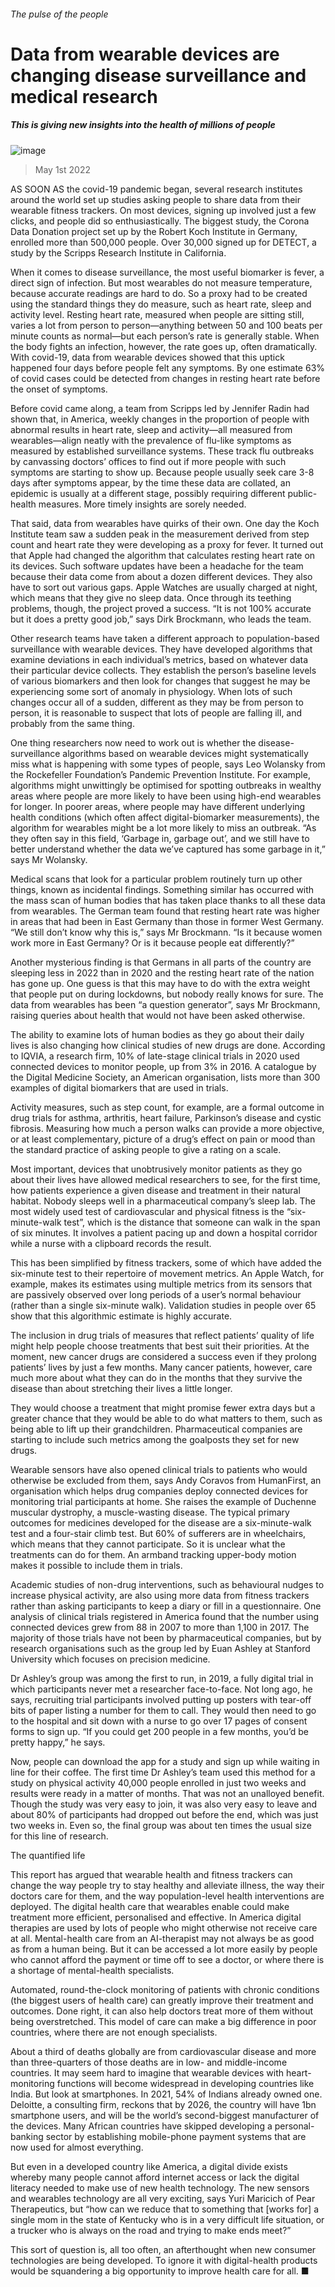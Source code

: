 ###### The pulse of the people
# Data from wearable devices are changing disease surveillance and medical research 
##### This is giving new insights into the health of millions of people 
![image](images/20220507_tqd005.jpg) 
> May 1st 2022 
AS SOON AS the covid-19 pandemic began, several research institutes around the world set up studies asking people to share data from their wearable fitness trackers. On most devices, signing up involved just a few clicks, and people did so enthusiastically. The biggest study, the Corona Data Donation project set up by the Robert Koch Institute in Germany, enrolled more than 500,000 people. Over 30,000 signed up for DETECT, a study by the Scripps Research Institute in California.
When it comes to disease surveillance, the most useful biomarker is fever, a direct sign of infection. But most wearables do not measure temperature, because accurate readings are hard to do. So a proxy had to be created using the standard things they do measure, such as heart rate, sleep and activity level. Resting heart rate, measured when people are sitting still, varies a lot from person to person—anything between 50 and 100 beats per minute counts as normal—but each person’s rate is generally stable. When the body fights an infection, however, the rate goes up, often dramatically. With covid-19, data from wearable devices showed that this uptick happened four days before people felt any symptoms. By one estimate 63% of covid cases could be detected from changes in resting heart rate before the onset of symptoms.

Before covid came along, a team from Scripps led by Jennifer Radin had shown that, in America, weekly changes in the proportion of people with abnormal results in heart rate, sleep and activity—all measured from wearables—align neatly with the prevalence of flu-like symptoms as measured by established surveillance systems. These track flu outbreaks by canvassing doctors’ offices to find out if more people with such symptoms are starting to show up. Because people usually seek care 3-8 days after symptoms appear, by the time these data are collated, an epidemic is usually at a different stage, possibly requiring different public-health measures. More timely insights are sorely needed.
That said, data from wearables have quirks of their own. One day the Koch Institute team saw a sudden peak in the measurement derived from step count and heart rate they were developing as a proxy for fever. It turned out that Apple had changed the algorithm that calculates resting heart rate on its devices. Such software updates have been a headache for the team because their data come from about a dozen different devices. They also have to sort out various gaps. Apple Watches are usually charged at night, which means that they give no sleep data. Once through its teething problems, though, the project proved a success. “It is not 100% accurate but it does a pretty good job,” says Dirk Brockmann, who leads the team.
Other research teams have taken a different approach to population-based surveillance with wearable devices. They have developed algorithms that examine deviations in each individual’s metrics, based on whatever data their particular device collects. They establish the person’s baseline levels of various biomarkers and then look for changes that suggest he may be experiencing some sort of anomaly in physiology. When lots of such changes occur all of a sudden, different as they may be from person to person, it is reasonable to suspect that lots of people are falling ill, and probably from the same thing.
One thing researchers now need to work out is whether the disease-surveillance algorithms based on wearable devices might systematically miss what is happening with some types of people, says Leo Wolansky from the Rockefeller Foundation’s Pandemic Prevention Institute. For example, algorithms might unwittingly be optimised for spotting outbreaks in wealthy areas where people are more likely to have been using high-end wearables for longer. In poorer areas, where people may have different underlying health conditions (which often affect digital-biomarker measurements), the algorithm for wearables might be a lot more likely to miss an outbreak. “As they often say in this field, ‘Garbage in, garbage out’, and we still have to better understand whether the data we’ve captured has some garbage in it,” says Mr Wolansky.
Medical scans that look for a particular problem routinely turn up other things, known as incidental findings. Something similar has occurred with the mass scan of human bodies that has taken place thanks to all these data from wearables. The German team found that resting heart rate was higher in areas that had been in East Germany than those in former West Germany. “We still don’t know why this is,” says Mr Brockmann. “Is it because women work more in East Germany? Or is it because people eat differently?”
Another mysterious finding is that Germans in all parts of the country are sleeping less in 2022 than in 2020 and the resting heart rate of the nation has gone up. One guess is that this may have to do with the extra weight that people put on during lockdowns, but nobody really knows for sure. The data from wearables has been “a question generator”, says Mr Brockmann, raising queries about health that would not have been asked otherwise.
The ability to examine lots of human bodies as they go about their daily lives is also changing how clinical studies of new drugs are done. According to IQVIA, a research firm, 10% of late-stage clinical trials in 2020 used connected devices to monitor people, up from 3% in 2016. A catalogue by the Digital Medicine Society, an American organisation, lists more than 300 examples of digital biomarkers that are used in trials.
Activity measures, such as step count, for example, are a formal outcome in drug trials for asthma, arthritis, heart failure, Parkinson’s disease and cystic fibrosis. Measuring how much a person walks can provide a more objective, or at least complementary, picture of a drug’s effect on pain or mood than the standard practice of asking people to give a rating on a scale.
Most important, devices that unobtrusively monitor patients as they go about their lives have allowed medical researchers to see, for the first time, how patients experience a given disease and treatment in their natural habitat. Nobody sleeps well in a pharmaceutical company’s sleep lab. The most widely used test of cardiovascular and physical fitness is the “six-minute-walk test”, which is the distance that someone can walk in the span of six minutes. It involves a patient pacing up and down a hospital corridor while a nurse with a clipboard records the result.
This has been simplified by fitness trackers, some of which have added the six-minute test to their repertoire of movement metrics. An Apple Watch, for example, makes its estimates using multiple metrics from its sensors that are passively observed over long periods of a user’s normal behaviour (rather than a single six-minute walk). Validation studies in people over 65 show that this algorithmic estimate is highly accurate.
The inclusion in drug trials of measures that reflect patients’ quality of life might help people choose treatments that best suit their priorities. At the moment, new cancer drugs are considered a success even if they prolong patients’ lives by just a few months. Many cancer patients, however, care much more about what they can do in the months that they survive the disease than about stretching their lives a little longer.
They would choose a treatment that might promise fewer extra days but a greater chance that they would be able to do what matters to them, such as being able to lift up their grandchildren. Pharmaceutical companies are starting to include such metrics among the goalposts they set for new drugs.
Wearable sensors have also opened clinical trials to patients who would otherwise be excluded from them, says Andy Coravos from HumanFirst, an organisation which helps drug companies deploy connected devices for monitoring trial participants at home. She raises the example of Duchenne muscular dystrophy, a muscle-wasting disease. The typical primary outcomes for medicines developed for the disease are a six-minute-walk test and a four-stair climb test. But 60% of sufferers are in wheelchairs, which means that they cannot participate. So it is unclear what the treatments can do for them. An armband tracking upper-body motion makes it possible to include them in trials.
Academic studies of non-drug interventions, such as behavioural nudges to increase physical activity, are also using more data from fitness trackers rather than asking participants to keep a diary or fill in a questionnaire. One analysis of clinical trials registered in America found that the number using connected devices grew from 88 in 2007 to more than 1,100 in 2017. The majority of those trials have not been by pharmaceutical companies, but by research organisations such as the group led by Euan Ashley at Stanford University which focuses on precision medicine.
Dr Ashley’s group was among the first to run, in 2019, a fully digital trial in which participants never met a researcher face-to-face. Not long ago, he says, recruiting trial participants involved putting up posters with tear-off bits of paper listing a number for them to call. They would then need to go to the hospital and sit down with a nurse to go over 17 pages of consent forms to sign up. “If you could get 200 people in a few months, you’d be pretty happy,” he says.

Now, people can download the app for a study and sign up while waiting in line for their coffee. The first time Dr Ashley’s team used this method for a study on physical activity 40,000 people enrolled in just two weeks and results were ready in a matter of months. That was not an unalloyed benefit. Though the study was very easy to join, it was also very easy to leave and about 80% of participants had dropped out before the end, which was just two weeks in. Even so, the final group was about ten times the usual size for this line of research.
The quantified life
This report has argued that wearable health and fitness trackers can change the way people try to stay healthy and alleviate illness, the way their doctors care for them, and the way population-level health interventions are deployed. The digital health care that wearables enable could make treatment more efficient, personalised and effective. In America digital therapies are used by lots of people who might otherwise not receive care at all. Mental-health care from an AI-therapist may not always be as good as from a human being. But it can be accessed a lot more easily by people who cannot afford the payment or time off to see a doctor, or where there is a shortage of mental-health specialists.
Automated, round-the-clock monitoring of patients with chronic conditions (the biggest users of health care) can greatly improve their treatment and outcomes. Done right, it can also help doctors treat more of them without being overstretched. This model of care can make a big difference in poor countries, where there are not enough specialists.
About a third of deaths globally are from cardiovascular disease and more than three-quarters of those deaths are in low- and middle-income countries. It may seem hard to imagine that wearable devices with heart-monitoring functions will become widespread in developing countries like India. But look at smartphones. In 2021, 54% of Indians already owned one. Deloitte, a consulting firm, reckons that by 2026, the country will have 1bn smartphone users, and will be the world’s second-biggest manufacturer of the devices. Many African countries have skipped developing a personal-banking sector by establishing mobile-phone payment systems that are now used for almost everything.
But even in a developed country like America, a digital divide exists whereby many people cannot afford internet access or lack the digital literacy needed to make use of new health technology. The new sensors and wearables technology are all very exciting, says Yuri Maricich of Pear Therapeutics, but “how can we reduce that to something that [works for] a single mom in the state of Kentucky who is in a very difficult life situation, or a trucker who is always on the road and trying to make ends meet?”
This sort of question is, all too often, an afterthought when new consumer technologies are being developed. To ignore it with digital-health products would be squandering a big opportunity to improve health care for all. ■
